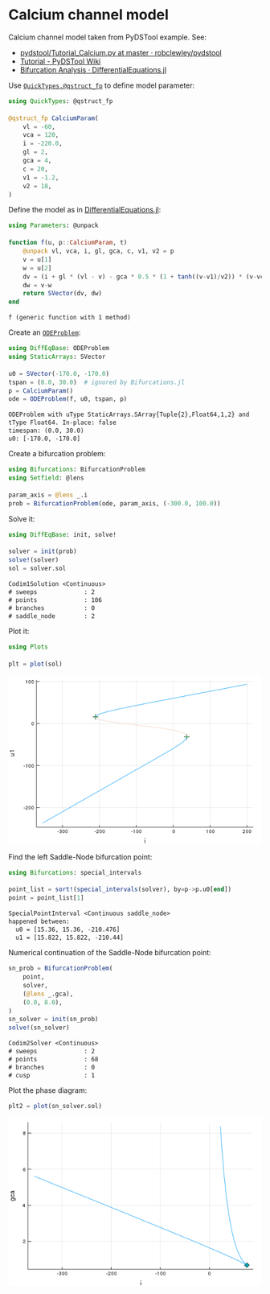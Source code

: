 
<a id='Calcium-channel-model-1'></a>

# Calcium channel model


Calcium channel model taken from PyDSTool example.  See:


  * [pydstool/Tutorial_Calcium.py at master · robclewley/pydstool](https://github.com/robclewley/pydstool/blob/master/examples/Tutorial_Calcium.py)
  * [Tutorial - PyDSTool Wiki](http://www2.gsu.edu/~matrhc/Tutorial.html)
  * [Bifurcation Analysis · DifferentialEquations.jl](http://docs.juliadiffeq.org/latest/analysis/bifurcation.html)


Use [`QuickTypes.@qstruct_fp`][QuickTypes] to define model parameter:


```julia
using QuickTypes: @qstruct_fp

@qstruct_fp CalciumParam(
    vl = -60,
    vca = 120,
    i = -220.0,
    gl = 2,
    gca = 4,
    c = 20,
    v1 = -1.2,
    v2 = 18,
)
```


Define the model as in [DifferentialEquations.jl][ODEProblem]:


```julia
using Parameters: @unpack

function f(u, p::CalciumParam, t)
    @unpack vl, vca, i, gl, gca, c, v1, v2 = p
    v = u[1]
    w = u[2]
    dv = (i + gl * (vl - v) - gca * 0.5 * (1 + tanh((v-v1)/v2)) * (v-vca)) / c
    dw = v-w
    return SVector(dv, dw)
end
```

```
f (generic function with 1 method)
```


Create an [`ODEProblem`][ODEProblem]:


```julia
using DiffEqBase: ODEProblem
using StaticArrays: SVector

u0 = SVector(-170.0, -170.0)
tspan = (0.0, 30.0)  # ignored by Bifurcations.jl
p = CalciumParam()
ode = ODEProblem(f, u0, tspan, p)
```

```
ODEProblem with uType StaticArrays.SArray{Tuple{2},Float64,1,2} and tType Float64. In-place: false
timespan: (0.0, 30.0)
u0: [-170.0, -170.0]
```


Create a bifurcation problem:


```julia
using Bifurcations: BifurcationProblem
using Setfield: @lens

param_axis = @lens _.i
prob = BifurcationProblem(ode, param_axis, (-300.0, 100.0))
```


Solve it:


```julia
using DiffEqBase: init, solve!

solver = init(prob)
solve!(solver)
sol = solver.sol
```

```
Codim1Solution <Continuous>
# sweeps             : 2
# points             : 106
# branches           : 0
# saddle_node        : 2
```


Plot it:


```julia
using Plots

plt = plot(sol)
```


![](calcium-1.png)


Find the left Saddle-Node bifurcation point:


```julia
using Bifurcations: special_intervals

point_list = sort!(special_intervals(solver), by=p->p.u0[end])
point = point_list[1]
```

```
SpecialPointInterval <Continuous saddle_node>
happened between:
  u0 = [15.36, 15.36, -210.476]
  u1 = [15.822, 15.822, -210.44]
```


Numerical continuation of the Saddle-Node bifurcation point:


```julia
sn_prob = BifurcationProblem(
    point,
    solver,
    (@lens _.gca),
    (0.0, 8.0),
)
sn_solver = init(sn_prob)
solve!(sn_solver)
```

```
Codim2Solver <Continuous>
# sweeps             : 2
# points             : 68
# branches           : 0
# cusp               : 1
```


Plot the phase diagram:


```julia
plt2 = plot(sn_solver.sol)
```


![](calcium-2.png)


[QuickTypes]: https://github.com/cstjean/QuickTypes.jl


[ODEProblem]: http://docs.juliadiffeq.org/latest/tutorials/ode_example.html

